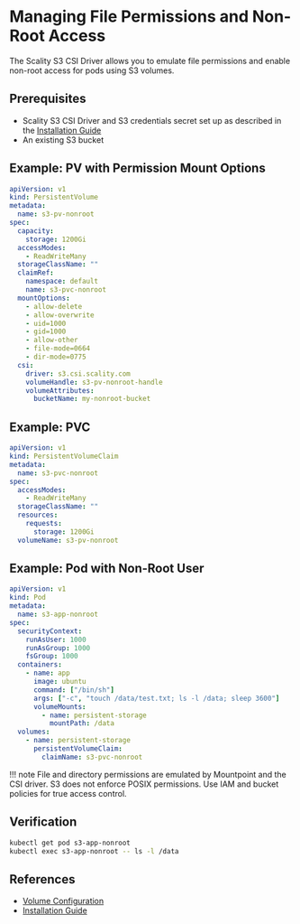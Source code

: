 # Managing File Permissions and Non-Root Access

The Scality S3 CSI Driver allows you to emulate file permissions and enable non-root access for pods using S3 volumes.

## Prerequisites

- Scality S3 CSI Driver and S3 credentials secret set up as described in the [Installation Guide](../installation.md)
- An existing S3 bucket

## Example: PV with Permission Mount Options

```yaml
apiVersion: v1
kind: PersistentVolume
metadata:
  name: s3-pv-nonroot
spec:
  capacity:
    storage: 1200Gi
  accessModes:
    - ReadWriteMany
  storageClassName: ""
  claimRef:
    namespace: default
    name: s3-pvc-nonroot
  mountOptions:
    - allow-delete
    - allow-overwrite
    - uid=1000
    - gid=1000
    - allow-other
    - file-mode=0664
    - dir-mode=0775
  csi:
    driver: s3.csi.scality.com
    volumeHandle: s3-pv-nonroot-handle
    volumeAttributes:
      bucketName: my-nonroot-bucket
```

## Example: PVC

```yaml
apiVersion: v1
kind: PersistentVolumeClaim
metadata:
  name: s3-pvc-nonroot
spec:
  accessModes:
    - ReadWriteMany
  storageClassName: ""
  resources:
    requests:
      storage: 1200Gi
  volumeName: s3-pv-nonroot
```

## Example: Pod with Non-Root User

```yaml
apiVersion: v1
kind: Pod
metadata:
  name: s3-app-nonroot
spec:
  securityContext:
    runAsUser: 1000
    runAsGroup: 1000
    fsGroup: 1000
  containers:
    - name: app
      image: ubuntu
      command: ["/bin/sh"]
      args: ["-c", "touch /data/test.txt; ls -l /data; sleep 3600"]
      volumeMounts:
        - name: persistent-storage
          mountPath: /data
  volumes:
    - name: persistent-storage
      persistentVolumeClaim:
        claimName: s3-pvc-nonroot
```

!!! note
    File and directory permissions are emulated by Mountpoint and the CSI driver. S3 does not enforce POSIX permissions. Use IAM and bucket policies for true access control.

## Verification

```bash
kubectl get pod s3-app-nonroot
kubectl exec s3-app-nonroot -- ls -l /data
```

## References

- [Volume Configuration](../configuration/volume-configuration.md)
- [Installation Guide](../installation.md)

